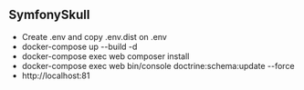 ## SymfonySkull

- Create .env and copy .env.dist on .env 
- docker-compose up --build -d
- docker-compose exec web composer install
- docker-compose exec web bin/console doctrine:schema:update --force
- http://localhost:81
